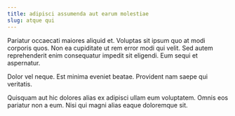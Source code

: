 ```yaml
---
title: adipisci assumenda aut earum molestiae
slug: atque qui
---
```


Pariatur occaecati maiores aliquid et. Voluptas sit ipsum quo at modi corporis quos. Non ea cupiditate ut rem error modi qui velit. Sed autem reprehenderit enim consequatur impedit sit eligendi. Eum sequi et aspernatur.

Dolor vel neque. Est minima eveniet beatae. Provident nam saepe qui veritatis.

Quisquam aut hic dolores alias ex adipisci ullam eum voluptatem. Omnis eos pariatur non a eum. Nisi qui magni alias eaque doloremque sit.
